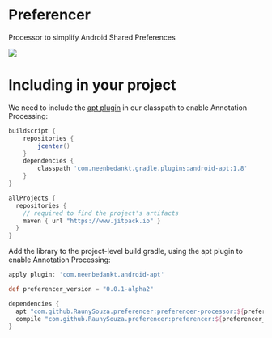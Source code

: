 # Preferencer
Processor to simplify Android Shared Preferences

[![](https://jitpack.io/v/RaunySouza/preferencer.svg)](https://jitpack.io/#RaunySouza/preferencer)

# Including in your project

We need to include the [apt plugin](https://bitbucket.org/hvisser/android-apt) in our classpath to enable Annotation Processing:

```groovy
buildscript {
    repositories {
        jcenter()
    }
    dependencies {
        classpath 'com.neenbedankt.gradle.plugins:android-apt:1.8'
    }
}

allProjects {
  repositories {
    // required to find the project's artifacts
    maven { url "https://www.jitpack.io" }
  }
}
```

Add the library to the project-level build.gradle, using the apt plugin to enable Annotation Processing:

```groovy
apply plugin: 'com.neenbedankt.android-apt'

def preferencer_version = "0.0.1-alpha2"

dependencies {
  apt "com.github.RaunySouza.preferencer:preferencer-processor:${preferencer_version}"
  compile "com.github.RaunySouza.preferencer:preferencer:${preferencer_version}"
}
```
